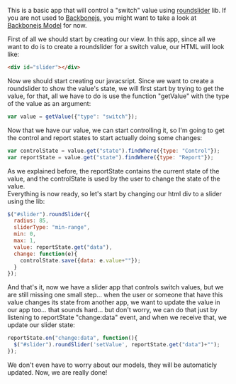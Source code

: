 This is a basic app that will control a "switch" value using [roundslider](http://roundsliderui.com/) lib.
If you are not used to [Backbonejs](http://backbonejs.org/), you might want to take a look at [Backbonejs Model](http://backbonejs.org/#Model) for now.

First of all we should start by creating our view. In this app, since all we want to do is to create a roundslider for a switch value, our HTML will look like:
```html
<div id="slider"></div>
```

Now we should start creating our javacsript. Since we want to create a roundslider to show the value's state, we will first start by trying to get the value, for that, all we have to do is use the function "getValue" with the type of the value as an argument:
```javascript
var value = getValue({"type": "switch"});
```

Now that we have our value, we can start controlling it, so I'm going to get the control and report states to start actually doing some changes:
```javascript
var controlState = value.get("state").findWhere({type: "Control"});
var reportState = value.get("state").findWhere({type: "Report"});
```

As we explained before, the reportState contains the current state of the value, and the controlState is used by the user to change the state of the value.<br/>
Everything is now ready, so let's start by changing our html div to a slider using the lib:
```javascript
$("#slider").roundSlider({
  radius: 85,
  sliderType: "min-range",
  min: 0,
  max: 1,
  value: reportState.get("data"),
  change: function(e){
    controlState.save({data: e.value+""});
  }
});
```

And that's it, now we have a slider app that controls switch values, but we are still missing one small step... when the user or someone that have this value changes its state from another app, we want to update the value in our app too... that sounds hard... but don't worry, we can do that just by listening to reportState "change:data" event, and when we receive that, we update our slider state:
```javascript
reportState.on("change:data", function(){
  $("#slider").roundSlider('setValue', reportState.get("data")+"");
});
```

We don't even have to worry about our models, they will be automaticly updated.
Now, we are really done!
